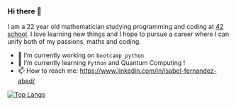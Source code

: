 ### Hi there 👋

I am a 22 year old mathematician studying programming and coding at [42 school](https://www.42madrid.com/). I love learning new things and I hope to pursue a career where I can unify both of my passions, maths and coding.

- 🔭 I’m currently working on `bootcamp_python`
- 🌱 I’m currently learning `Python` and Quantum Computing !
- 📫 How to reach me: https://www.linkedin.com/in/isabel-fernandez-abad/

[![Top Langs](https://github-readme-stats.vercel.app/api/top-langs/?username=isabelfdez&layout=compact)](https://github.com/anuraghazra/github-readme-stats)


<!--
[![Anurag's GitHub stats](https://github-readme-stats.vercel.app/api?username=isabelfdez&count_private=true&show_icons=true&theme=radical)](https://github.com/anuraghazra/github-readme-stats)


<!--
**isabelfdez/isabelfdez** is a ✨ _special_ ✨ repository because its `README.md` (this file) appears on your GitHub profile.

Here are some ideas to get you started:

- 🔭 I’m currently working on ...
- 🌱 I’m currently learning ...
- 👯 I’m looking to collaborate on ...
- 🤔 I’m looking for help with ...
- 💬 Ask me about ...
- 📫 How to reach me: ...
- 😄 Pronouns: ...
- ⚡ Fun fact: ...
-->
